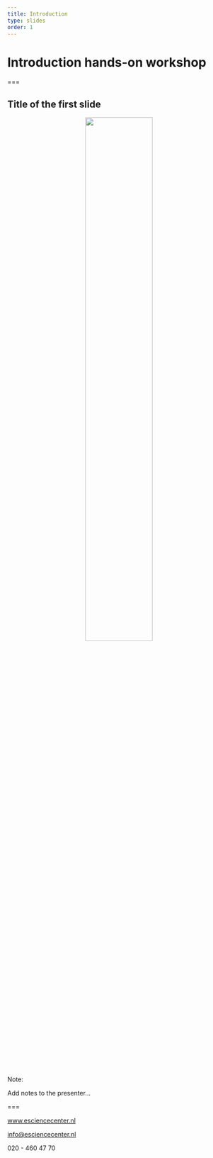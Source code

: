```yaml
---
title: Introduction
type: slides
order: 1
---
```


<!-- .slide: data-state="title" -->

# Introduction hands-on workshop

===

<!-- .slide: data-state="standard" -->

## Title of the first slide

<center>
<img src="media/fig-dummy.png" width="55%">
</center>

Note:

Add notes to the presenter...

===

<!-- .slide: data-state="keepintouch" -->


www.esciencecenter.nl

info@esciencecenter.nl

020 - 460 47 70

